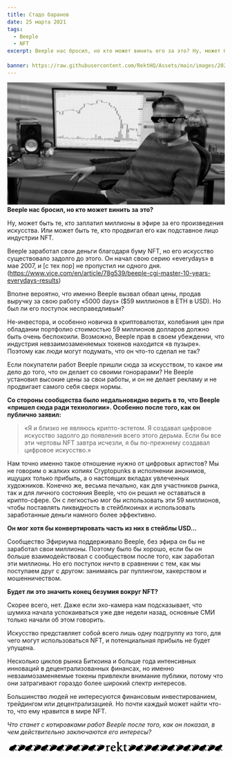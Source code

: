 ```yaml
---
title: Стадо баранов
date: 25 марта 2021
tags:
  - Beeple
  - NFT
excerpt: Beeple нас бросил, но кто может винить его за это? Ну, может быть те, кто заплатил миллионы в эфире за его произведения искусства. Или может быть те, кто продвигал его как подставное лицо индустрии NFT. Будет ли это значить конец безумия вокруг NFT? 

banner: https://raw.githubusercontent.com/RektHQ/Assets/main/images/2021/03/beep-header-2.png
---
```

![](https://raw.githubusercontent.com/RektHQ/Assets/main/images/2021/03/beep-header-2.png)
**Beeple нас бросил, но кто может винить за это?**

Ну, может быть те, кто заплатил миллионы в эфире за его произведения искусства. Или может быть те, кто продвигал его как подставное лицо индустрии NFT.

Beeple заработал свои деньги благодаря буму NFT, но его искусство существовало задолго до этого. Он начал свою серию «everydays» в мае 2007, и [с тех пор] не пропустил ни одного дня.(https://www.vice.com/en/article/78g539/beeple-cgi-master-10-years-everydays-results) 

Вполне вероятно, что именно Beeple вызвал обвал цены, продав выручку за свою работу «5000 days» ($59 миллионов в ETH в USD). Но был ли его поступок несправедливым? 

Не-инвестора, и особенно новичка в криптовалютах, колебания цен при обладании портфолио стоимостью 59 миллионов долларов должно быть очень беспокоили. Возможно, Beeple прав в своем убеждении, что индустрия невзаимозаменяемых токенов находится «в пузыре». Поэтому как люди могут подумать, что он что-то сделал не так?

Если покупатели работ Beeple пришли сюда за искусством, то какое им дело до того, что он делает со своими гонорарами? Не Beeple установил высокие цены за свои работы, и он не делает рекламу и не продвигает самого себя сверх нормы.

**Со стороны сообщества было недальновидно верить в то, что Beeple «пришел сюда ради технологии». Особенно  после того, как он публично заявил:**

>«Я и близко не являюсь крипто-эстетом. Я создавал цифровое искусство задолго до появления всего этого дерьма. Если бы все эти чертовы NFT завтра исчезли, я бы по-прежнему создавал цифровое искусство.»

Нам точно именно такое отношение нужно от цифровых артистов? Мы не говорим о жалких копиях Cryptopunks в исполнении анонимов, ищущих только прибыль, а о настоящих вкладах увлеченных художников. Конечно же, весьма печально, как для участников рынка, так и для личного состояния Beeple, что он решил не оставаться в крипто-сфере. Он с легкостью мог бы использовать эти 59 миллионов, чтобы поставлять ликвидность в стейблкоинах и использовать заработанные деньги намного более эффективно.

**Он мог хотя бы конвертировать часть из них в стейблы USD...**

Сообщество Эфириума поддерживало Beeple, без эфира он бы не заработал свои миллионы. Поэтому было бы хорошо, если бы он больше взаимодействовал с сообществом после того, как заработал эти миллионы. Но его поступок ничто в сравнении с тем, как мы поступаем друг с другом: занимаясь раг пуллингом, хакерством и мошенничеством.

**Будет ли это значить конец безумия вокруг NFT?** 

Скорее всего, нет. Даже если эхо-камера нам подсказывает, что шумиха начала успокаиваться уже две недели назад, основные СМИ только начали об этом говорить. 

Искусство представляет собой всего лишь одну подгруппу из того, для чего могут использоваться NFT, и потенциальная прибыль не будет упущена.

Несколько циклов рынка Биткоина и больше года интенсивных инноваций в децентрализованных финансах, но именно невзаимозаменяемые токены привлекли внимание публики, потому что они затрагивают гораздо более широкий спектр интересов. 

Большинство людей не интересуются финансовым инвестированием, трейдингом или децентрализацией. Но почти каждый может найти что-то, что ему нравится в мире NFT.

_Что станет с котировками работ Beeple после того, как он показал, в чем действительно заключаются его интересы?_

![](https://raw.githubusercontent.com/RektHQ/Assets/main/images/2021/03/rekt-text-linebreak.png)



